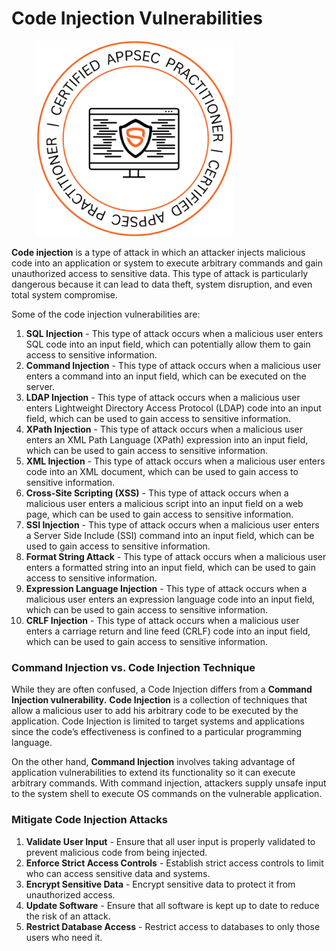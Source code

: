 # Code Injection Vulnerabilities

<figure><img src=".gitbook/assets/image (3).png" alt="" width="314"><figcaption></figcaption></figure>

**Code injection** is a type of attack in which an attacker injects malicious code into an application or system to execute arbitrary commands and gain unauthorized access to sensitive data. This type of attack is particularly dangerous because it can lead to data theft, system disruption, and even total system compromise.

Some of the code injection vulnerabilities are:

1. **SQL Injection** - This type of attack occurs when a malicious user enters SQL code into an input field, which can potentially allow them to gain access to sensitive information.
2. **Command Injection** - This type of attack occurs when a malicious user enters a command into an input field, which can be executed on the server.
3. **LDAP Injection** - This type of attack occurs when a malicious user enters Lightweight Directory Access Protocol (LDAP) code into an input field, which can be used to gain access to sensitive information.
4. **XPath Injection** - This type of attack occurs when a malicious user enters an XML Path Language (XPath) expression into an input field, which can be used to gain access to sensitive information.
5. **XML Injection** - This type of attack occurs when a malicious user enters code into an XML document, which can be used to gain access to sensitive information.
6. **Cross-Site Scripting (XSS)** - This type of attack occurs when a malicious user enters a malicious script into an input field on a web page, which can be used to gain access to sensitive information.
7. **SSI Injection** - This type of attack occurs when a malicious user enters a Server Side Include (SSI) command into an input field, which can be used to gain access to sensitive information.
8. **Format String Attack** - This type of attack occurs when a malicious user enters a formatted string into an input field, which can be used to gain access to sensitive information.
9. **Expression Language Injection** - This type of attack occurs when a malicious user enters an expression language code into an input field, which can be used to gain access to sensitive information.
10. **CRLF Injection** - This type of attack occurs when a malicious user enters a carriage return and line feed (CRLF) code into an input field, which can be used to gain access to sensitive information.



### **Command Injection vs. Code Injection Technique**

While they are often confused, a Code Injection differs from a **Command Injection vulnerability.** **Code Injection** is a collection of techniques that allow a malicious user to add his arbitrary code to be executed by the application. Code Injection is limited to target systems and applications since the code’s effectiveness is confined to a particular programming language.

On the other hand, **Command Injection** involves taking advantage of application vulnerabilities to extend its functionality so it can execute arbitrary commands. With command injection, attackers supply unsafe input to the system shell to execute OS commands on the vulnerable application.&#x20;

### **Mitigate Code Injection Attacks**

1. **Validate User Input** - Ensure that all user input is properly validated to prevent malicious code from being injected.
2. **Enforce Strict Access Controls** - Establish strict access controls to limit who can access sensitive data and systems.
3. **Encrypt Sensitive Data** - Encrypt sensitive data to protect it from unauthorized access.
4. **Update Software** - Ensure that all software is kept up to date to reduce the risk of an attack.
5. **Restrict Database Access** - Restrict access to databases to only those users who need it.
